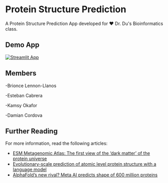 # Protein Structure Prediction

A Protein Structure Prediction App developed for ❤️ Dr. Du's Bioinformatics class.

## Demo App

[![Streamlit App](https://img.shields.io/badge/Streamlit-FF4B4B?style=for-the-badge&logo=Streamlit&logoColor=white)](https://bioinformatics-presentation-aq69tkwpqsn643uzsirdu3.streamlit.app/)

## Members

-Brionce Lennon-Llanos

-Esteban Cabrera

-Kamsy Okafor

-Damian Cordova

## Further Reading
For more information, read the following articles:
- [ESM Metagenomic Atlas: The first view of the ‘dark matter’ of the protein universe](https://ai.facebook.com/blog/protein-folding-esmfold-metagenomics/)
- [Evolutionary-scale prediction of atomic level protein structure with a language model](https://www.biorxiv.org/content/10.1101/2022.07.20.500902v2)
- [AlphaFold’s new rival? Meta AI predicts shape of 600 million proteins](https://www.nature.com/articles/d41586-022-03539-1)
